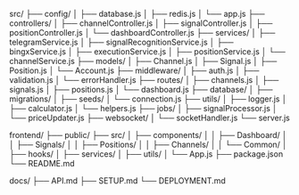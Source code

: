 src/
├── config/
│   ├── database.js
│   ├── redis.js
│   └── app.js
├── controllers/
│   ├── channelController.js
│   ├── signalController.js
│   ├── positionController.js
│   └── dashboardController.js
├── services/
│   ├── telegramService.js
│   ├── signalRecognitionService.js
│   ├── bingxService.js
│   ├── executionService.js
│   ├── positionService.js
│   └── channelService.js
├── models/
│   ├── Channel.js
│   ├── Signal.js
│   ├── Position.js
│   └── Account.js
├── middleware/
│   ├── auth.js
│   ├── validation.js
│   └── errorHandler.js
├── routes/
│   ├── channels.js
│   ├── signals.js
│   ├── positions.js
│   └── dashboard.js
├── database/
│   ├── migrations/
│   ├── seeds/
│   └── connection.js
├── utils/
│   ├── logger.js
│   ├── calculator.js
│   └── helpers.js
├── jobs/
│   ├── signalProcessor.js
│   └── priceUpdater.js
├── websocket/
│   └── socketHandler.js
└── server.js

frontend/
├── public/
├── src/
│   ├── components/
│   │   ├── Dashboard/
│   │   ├── Signals/
│   │   ├── Positions/
│   │   ├── Channels/
│   │   └── Common/
│   ├── hooks/
│   ├── services/
│   ├── utils/
│   └── App.js
├── package.json
└── README.md

docs/
├── API.md
├── SETUP.md
└── DEPLOYMENT.md